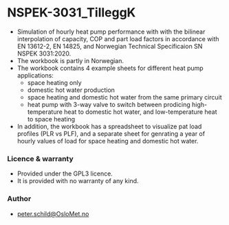 # NSPEK-3031_TilleggK
- Simulation of hourly heat pump performance with with the bilinear interpolation of capacity, COP and part load factors in accordance with EN 13612-2, EN 14825, and Norwegian Technical Specificaion SN NSPEK 3031:2020.
- The workbook is partly in Norwegian.
- The workbook contains 4 example sheets for different heat pump applications:
  - space heating only
  - domestic hot water production
  - space heating and domestic hot water from the same primary circuit 
  - heat pump with 3-way valve to switch between prodicing high-temperature heat to domestic hot water, and low-temperature heat to space heating
- In addition, the workbook has a spreadsheet to visualize pat load profiles (PLR vs PLF), and a separate sheet for genrating a year of hourly values of load for space heating and domestic hot water.

### Licence & warranty
- Provided under the GPL3 licence.
- It is provided with no warranty of any kind.

### Author
- peter.schild@OsloMet.no
